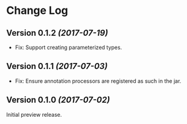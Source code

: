 Change Log
==========

Version 0.1.2 *(2017-07-19)*
----------------------------

 * Fix: Support creating parameterized types.


Version 0.1.1 *(2017-07-03)*
----------------------------

 * Fix: Ensure annotation processors are registered as such in the jar.


Version 0.1.0 *(2017-07-02)*
----------------------------

Initial preview release.
